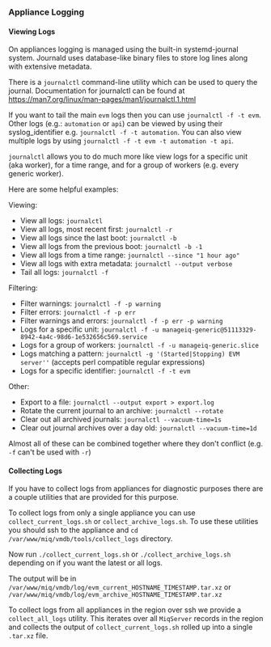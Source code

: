 ### Appliance Logging

#### Viewing Logs

On appliances logging is managed using the built-in systemd-journal system.  Journald uses database-like binary files to store log lines along with extensive metadata.

There is a `journalctl` command-line utility which can be used to query the journal.  Documentation for journalctl can be found at https://man7.org/linux/man-pages/man1/journalctl.1.html

If you want to tail the main `evm` logs then you can use `journalctl -f -t evm`.  Other logs (e.g.: `automation` or `api`) can be viewed by using their syslog_identifier e.g. `journalctl -f -t automation`.  You can also view multiple logs by using `journalctl -f -t evm -t automation -t api`.

`journalctl` allows you to do much more like view logs for a specific unit (aka worker), for a time range, and for a group of workers (e.g. every generic worker).

Here are some helpful examples:

Viewing:
- View all logs: `journalctl`
- View all logs, most recent first: `journalctl -r`
- View all logs since the last boot: `journalctl -b`
- View all logs from the previous boot: `journalctl -b -1`
- View all logs from a time range: `journalctl --since "1 hour ago"`
- View all logs with extra metadata: `journalctl --output verbose`
- Tail all logs: `journalctl -f`

Filtering:
- Filter warnings: `journalctl -f -p warning`
- Filter errors: `journalctl -f -p err`
- Filter warnings and errors: `journalctl -f -p err -p warning`
- Logs for a specific unit: `journalctl -f -u manageiq-generic@51113329-8942-4a4c-98d6-1e532656c569.service`
- Logs for a group of workers: `journalctl -f -u manageiq-generic.slice`
- Logs matching a pattern: `journalctl -g '(Started|Stopping) EVM server''` (accepts perl compatible regular expressions)
- Logs for a specific identifier: `journalctl -f -t evm`

Other:
- Export to a file: `journalctl --output export > export.log`
- Rotate the current journal to an archive: `journalctl --rotate`
- Clear out all archived journals: `journalctl --vacuum-time=1s`
- Clear out journal archives over a day old: `journalctl --vacuum-time=1d`

Almost all of these can be combined together where they don't conflict (e.g. `-f` can't be used with `-r`)

#### Collecting Logs

If you have to collect logs from appliances for diagnostic purposes there are a couple utilities that are provided for this purpose.

To collect logs from only a single appliance you can use `collect_current_logs.sh` or `collect_archive_logs.sh`.  To use these utilities you should ssh to the appliance and `cd /var/www/miq/vmdb/tools/collect_logs` directory.

Now run `./collect_current_logs.sh` or `./collect_archive_logs.sh` depending on if you want the latest or all logs.

The output will be in `/var/www/miq/vmdb/log/evm_current_HOSTNAME_TIMESTAMP.tar.xz` or `/var/www/miq/vmdb/log/evm_archive_HOSTNAME_TIMESTAMP.tar.xz`

To collect logs from all appliances in the region over ssh we provide a `collect_all_logs` utility.  This iterates over all `MiqServer` records in the region and collects the output of `collect_current_logs.sh` rolled up into a single `.tar.xz` file.
